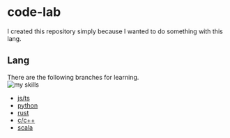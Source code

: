# code-lab

I created this repository simply because I wanted to do something with this lang.

## Lang
There are the following branches for learning.  
<img alt="my skills" src="https://skillicons.dev/icons?i=js,ts,python,rust,c,cpp,scala&theme=light">
* [js/ts](https://github.com/bella2391/Learning/tree/js/ts)
* [python](https://github.com/bella2391/Learning/tree/python)
* [rust](https://github.com/bella2391/Learning/tree/rust)
* [c/c++](https://github.com/bella2391/Learning/tree/c)
* [scala](https://github.com/bella2391/Learning/tree/scala)
